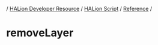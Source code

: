 / [HALion Developer Resource](../..//HALion-Developer-Resource.md) / [HALion Script](./HALion-Script.md) / [Reference](./Reference.md) /

# removeLayer
